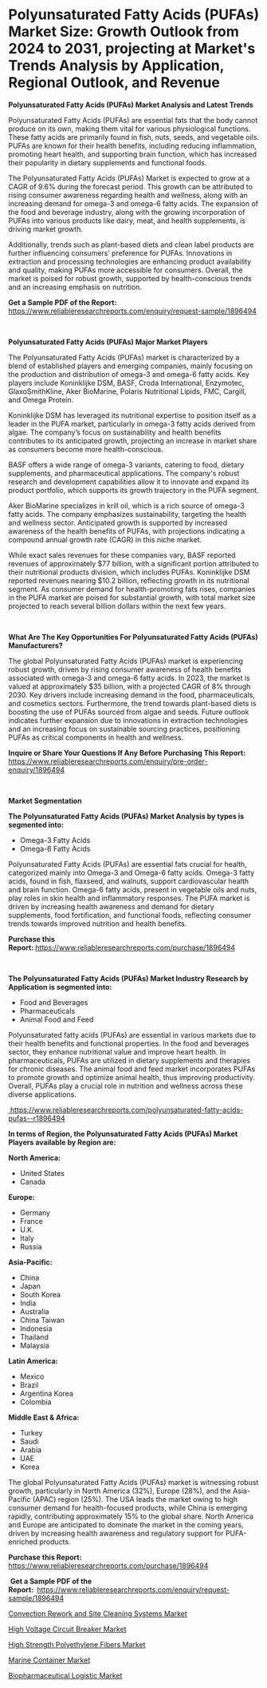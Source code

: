 <p><h1>Polyunsaturated Fatty Acids (PUFAs) Market Size: Growth Outlook from 2024 to 2031, projecting at Market's Trends Analysis by Application, Regional Outlook, and Revenue</h1></p><p><strong>Polyunsaturated Fatty Acids (PUFAs) Market Analysis and Latest Trends</strong></p>
<p><p>Polyunsaturated Fatty Acids (PUFAs) are essential fats that the body cannot produce on its own, making them vital for various physiological functions. These fatty acids are primarily found in fish, nuts, seeds, and vegetable oils. PUFAs are known for their health benefits, including reducing inflammation, promoting heart health, and supporting brain function, which has increased their popularity in dietary supplements and functional foods.</p><p>The Polyunsaturated Fatty Acids (PUFAs) Market is expected to grow at a CAGR of 9.6% during the forecast period. This growth can be attributed to rising consumer awareness regarding health and wellness, along with an increasing demand for omega-3 and omega-6 fatty acids. The expansion of the food and beverage industry, along with the growing incorporation of PUFAs into various products like dairy, meat, and health supplements, is driving market growth. </p><p>Additionally, trends such as plant-based diets and clean label products are further influencing consumers’ preference for PUFAs. Innovations in extraction and processing technologies are enhancing product availability and quality, making PUFAs more accessible for consumers. Overall, the market is poised for robust growth, supported by health-conscious trends and an increasing emphasis on nutrition.</p></p>
<p><strong>Get a Sample PDF of the Report:&nbsp;</strong> <a href="https://www.reliableresearchreports.com/enquiry/request-sample/1896494?utm_campaign=3&utm_medium=2&utm_source=Github&utm_content=ia&utm_term=24102024&utm_id=polyunsaturated-fatty-acids-pufas">https://www.reliableresearchreports.com/enquiry/request-sample/1896494</a></p>
<p>&nbsp;</p>
<p><strong>Polyunsaturated Fatty Acids (PUFAs) Major Market Players</strong></p>
<p><p>The Polyunsaturated Fatty Acids (PUFAs) market is characterized by a blend of established players and emerging companies, mainly focusing on the production and distribution of omega-3 and omega-6 fatty acids. Key players include Koninklijke DSM, BASF, Croda International, Enzymotec, GlaxoSmithKline, Aker BioMarine, Polaris Nutritional Lipids, FMC, Cargill, and Omega Protein.</p><p>Koninklijke DSM has leveraged its nutritional expertise to position itself as a leader in the PUFA market, particularly in omega-3 fatty acids derived from algae. The company’s focus on sustainability and health benefits contributes to its anticipated growth, projecting an increase in market share as consumers become more health-conscious.</p><p>BASF offers a wide range of omega-3 variants, catering to food, dietary supplements, and pharmaceutical applications. The company's robust research and development capabilities allow it to innovate and expand its product portfolio, which supports its growth trajectory in the PUFA segment.</p><p>Aker BioMarine specializes in krill oil, which is a rich source of omega-3 fatty acids. The company emphasizes sustainability, targeting the health and wellness sector. Anticipated growth is supported by increased awareness of the health benefits of PUFAs, with projections indicating a compound annual growth rate (CAGR) in this niche market.</p><p>While exact sales revenues for these companies vary, BASF reported revenues of approximately $77 billion, with a significant portion attributed to their nutritional products division, which includes PUFAs. Koninklijke DSM reported revenues nearing $10.2 billion, reflecting growth in its nutritional segment. As consumer demand for health-promoting fats rises, companies in the PUFA market are poised for substantial growth, with total market size projected to reach several billion dollars within the next few years.</p></p>
<p>&nbsp;</p>
<p><strong>What Are The Key Opportunities For Polyunsaturated Fatty Acids (PUFAs) Manufacturers?</strong></p>
<p><p>The global Polyunsaturated Fatty Acids (PUFAs) market is experiencing robust growth, driven by rising consumer awareness of health benefits associated with omega-3 and omega-6 fatty acids. In 2023, the market is valued at approximately $35 billion, with a projected CAGR of 8% through 2030. Key drivers include increasing demand in the food, pharmaceuticals, and cosmetics sectors. Furthermore, the trend towards plant-based diets is boosting the use of PUFAs sourced from algae and seeds. Future outlook indicates further expansion due to innovations in extraction technologies and an increasing focus on sustainable sourcing practices, positioning PUFAs as critical components in health and wellness.</p></p>
<p><strong>Inquire or Share Your Questions If Any Before Purchasing This Report:</strong> <a href="https://www.reliableresearchreports.com/enquiry/pre-order-enquiry/1896494?utm_campaign=3&utm_medium=2&utm_source=Github&utm_content=ia&utm_term=24102024&utm_id=polyunsaturated-fatty-acids-pufas">https://www.reliableresearchreports.com/enquiry/pre-order-enquiry/1896494</a></p>
<p>&nbsp;</p>
<p><strong>Market Segmentation</strong></p>
<p><strong>The Polyunsaturated Fatty Acids (PUFAs) Market Analysis by types is segmented into:</strong></p>
<p><ul><li>Omega-3 Fatty Acids</li><li>Omega-6 Fatty Acids</li></ul></p>
<p><p>Polyunsaturated Fatty Acids (PUFAs) are essential fats crucial for health, categorized mainly into Omega-3 and Omega-6 fatty acids. Omega-3 fatty acids, found in fish, flaxseed, and walnuts, support cardiovascular health and brain function. Omega-6 fatty acids, present in vegetable oils and nuts, play roles in skin health and inflammatory responses. The PUFA market is driven by increasing health awareness and demand for dietary supplements, food fortification, and functional foods, reflecting consumer trends towards improved nutrition and health benefits.</p></p>
<p><strong>Purchase this Report:&nbsp;</strong><a href="https://www.reliableresearchreports.com/purchase/1896494?utm_campaign=3&utm_medium=2&utm_source=Github&utm_content=ia&utm_term=24102024&utm_id=polyunsaturated-fatty-acids-pufas">https://www.reliableresearchreports.com/purchase/1896494</a></p>
<p>&nbsp;</p>
<p><strong>The Polyunsaturated Fatty Acids (PUFAs) Market Industry Research by Application is segmented into:</strong></p>
<p><ul><li>Food and Beverages</li><li>Pharmaceuticals</li><li>Animal Food and Feed</li></ul></p>
<p><p>Polyunsaturated fatty acids (PUFAs) are essential in various markets due to their health benefits and functional properties. In the food and beverages sector, they enhance nutritional value and improve heart health. In pharmaceuticals, PUFAs are utilized in dietary supplements and therapies for chronic diseases. The animal food and feed market incorporates PUFAs to promote growth and optimize animal health, thus improving productivity. Overall, PUFAs play a crucial role in nutrition and wellness across these diverse applications.</p></p>
<p><a href="https://www.reliableresearchreports.com/polyunsaturated-fatty-acids-pufas--r1896494?utm_campaign=3&utm_medium=2&utm_source=Github&utm_content=ia&utm_term=24102024&utm_id=polyunsaturated-fatty-acids-pufas">&nbsp;https://www.reliableresearchreports.com/polyunsaturated-fatty-acids-pufas--r1896494</a></p>
<p><strong>In terms of Region, the Polyunsaturated Fatty Acids (PUFAs) Market Players available by Region are:</strong></p>
<p>
    <p> <strong> North America: </strong>
        <ul>
            <li>United States</li>
            <li>Canada</li>
        </ul>
        </p> 
    <p> <strong> Europe: </strong>
        <ul>
            <li>Germany</li>
            <li>France</li>
            <li>U.K.</li>
            <li>Italy</li>
            <li>Russia</li>
        </ul>
        </p> 
    <p> <strong> Asia-Pacific: </strong>
        <ul>
            <li>China</li>
            <li>Japan</li>
            <li>South Korea</li>
            <li>India</li>
            <li>Australia</li>
            <li>China Taiwan</li>
            <li>Indonesia</li>
            <li>Thailand</li>
            <li>Malaysia</li>
        </ul>
        </p> 
    <p> <strong> Latin America: </strong>
        <ul>
            <li>Mexico</li>
            <li>Brazil</li>
            <li>Argentina Korea</li>
            <li>Colombia</li>
        </ul>
        </p> 
    <p> <strong> Middle East & Africa: </strong>
        <ul>
            <li>Turkey</li>
            <li>Saudi</li>
            <li>Arabia</li>
            <li>UAE</li>
            <li>Korea</li>
        </ul>
    </p>
    </p>
<p><p>The global Polyunsaturated Fatty Acids (PUFAs) market is witnessing robust growth, particularly in North America (32%), Europe (28%), and the Asia-Pacific (APAC) region (25%). The USA leads the market owing to high consumer demand for health-focused products, while China is emerging rapidly, contributing approximately 15% to the global share. North America and Europe are anticipated to dominate the market in the coming years, driven by increasing health awareness and regulatory support for PUFA-enriched products.</p></p>
<p><strong>Purchase this Report: </strong><a href="https://www.reliableresearchreports.com/purchase/1896494?utm_campaign=3&utm_medium=2&utm_source=Github&utm_content=ia&utm_term=24102024&utm_id=polyunsaturated-fatty-acids-pufas">https://www.reliableresearchreports.com/purchase/1896494</a></p>
<p>&nbsp;<strong>Get a Sample PDF of the Report:&nbsp;&nbsp;</strong><a href="https://www.reliableresearchreports.com/enquiry/request-sample/1896494?utm_campaign=3&utm_medium=2&utm_source=Github&utm_content=ia&utm_term=24102024&utm_id=polyunsaturated-fatty-acids-pufas">https://www.reliableresearchreports.com/enquiry/request-sample/1896494</a></p>
<p><strong></strong></p>
<p><p><a href="https://www.linkedin.com/pulse/convection-rework-site-cleaning-systems-market-dynamics-application-bqumc?utm_campaign=3&utm_medium=2&utm_source=Github&utm_content=ia&utm_term=24102024&utm_id=polyunsaturated-fatty-acids-pufas">Convection Rework and Site Cleaning Systems Market</a></p><p><a href="https://issuu.com/reportprime-2/docs/high-voltage-circuit-breaker-market_5f3010c05415ea?utm_campaign=3&utm_medium=2&utm_source=Github&utm_content=ia&utm_term=24102024&utm_id=polyunsaturated-fatty-acids-pufas">High Voltage Circuit Breaker Market</a></p><p><a href="https://github.com/WayneGriffin411/Market-Research-Report-List-1/blob/main/high-strength-polyethylene-fibers-market.md?utm_campaign=3&utm_medium=2&utm_source=Github&utm_content=ia&utm_term=24102024&utm_id=polyunsaturated-fatty-acids-pufas">High Strength Polyethylene Fibers Market</a></p><p><a href="https://issuu.com/reportprime-2/docs/marine-container-market-size-2030.p_c54157bcd611e8?utm_campaign=3&utm_medium=2&utm_source=Github&utm_content=ia&utm_term=24102024&utm_id=polyunsaturated-fatty-acids-pufas">Marine Container Market</a></p><p><a href="https://www.linkedin.com/pulse/global-biopharmaceutical-logistic-market-pulse-trends-growth-g7frc?utm_campaign=3&utm_medium=2&utm_source=Github&utm_content=ia&utm_term=24102024&utm_id=polyunsaturated-fatty-acids-pufas">Biopharmaceutical Logistic Market</a></p></p>